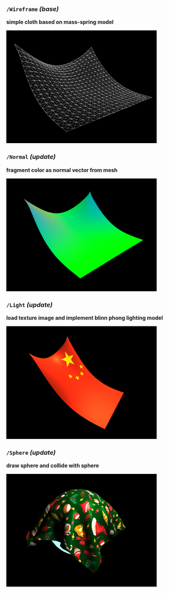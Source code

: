 


### `/Wireframe`  *(base)*
__simple cloth based on mass-spring model__

<img src="Wireframe.png" width="400" height="300">

<br>

### `/Normal`  *(update)*
__fragment color as normal vector from mesh__

<img src="Normal.png" width="400" height="300">

<br>

### `/Light`  *(update)*
__load texture image and implement blinn phong lighting model__

<img src="Lighting.png" width="400" height="300">

<br>

### `/Sphere`  *(update)*
__draw sphere and collide with sphere__

<img src="Sphere.png" width="400" height="300">
